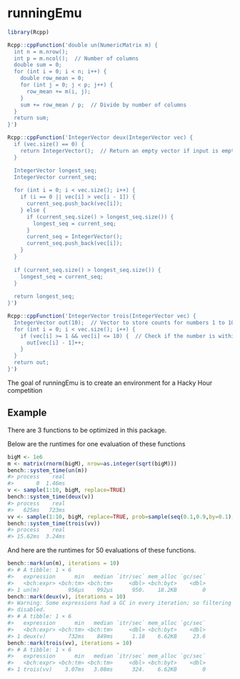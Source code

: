 
<!-- README.md is generated from README.Rmd. Please edit that file -->

# runningEmu

<!-- badges: start -->
<!-- badges: end -->

``` r
library(Rcpp)
```

``` r
Rcpp::cppFunction('double un(NumericMatrix m) {
  int n = m.nrow();
  int p = m.ncol();  // Number of columns
  double sum = 0;
  for (int i = 0; i < n; i++) {
    double row_mean = 0;
    for (int j = 0; j < p; j++) {
      row_mean += m(i, j);
    }
    sum += row_mean / p;  // Divide by number of columns
  }
  return sum;
}')

Rcpp::cppFunction('IntegerVector deux(IntegerVector vec) {
  if (vec.size() == 0) {
    return IntegerVector();  // Return an empty vector if input is empty
  }

  IntegerVector longest_seq;
  IntegerVector current_seq;
  
  for (int i = 0; i < vec.size(); i++) {
    if (i == 0 || vec[i] > vec[i - 1]) {
      current_seq.push_back(vec[i]);
    } else {
      if (current_seq.size() > longest_seq.size()) {
        longest_seq = current_seq;
      }
      current_seq = IntegerVector();
      current_seq.push_back(vec[i]);
    }
  }
  
  if (current_seq.size() > longest_seq.size()) {
    longest_seq = current_seq;
  }
  
  return longest_seq;
}')

Rcpp::cppFunction('IntegerVector trois(IntegerVector vec) {
  IntegerVector out(10);  // Vector to store counts for numbers 1 to 10
  for (int i = 0; i < vec.size(); i++) {
    if (vec[i] >= 1 && vec[i] <= 10) {  // Check if the number is within 1-10
      out[vec[i] - 1]++;
    }
  }
  return out;
}')
```

The goal of runningEmu is to create an environment for a Hacky Hour
competition

## Example

There are 3 functions to be optimized in this package.

Below are the runtimes for one evaluation of these functions

``` r
bigM <- 1e6
m <- matrix(rnorm(bigM), nrow=as.integer(sqrt(bigM)))
bench::system_time(un(m))
#> process    real 
#>       0  1.46ms
v <- sample(1:10, bigM, replace=TRUE)
bench::system_time(deux(v))
#> process    real 
#>   625ms   723ms
vv <- sample(1:10, bigM, replace=TRUE, prob=sample(seq(0.1,0.9,by=0.1), 10, replace = TRUE))
bench::system_time(trois(vv))
#> process    real 
#> 15.62ms  3.24ms
```

And here are the runtimes for 50 evaluations of these functions.

``` r
bench::mark(un(m), iterations = 10)
#> # A tibble: 1 × 6
#>   expression      min   median `itr/sec` mem_alloc `gc/sec`
#>   <bch:expr> <bch:tm> <bch:tm>     <dbl> <bch:byt>    <dbl>
#> 1 un(m)         956µs    992µs      950.    18.2KB        0
bench::mark(deux(v), iterations = 10)
#> Warning: Some expressions had a GC in every iteration; so filtering is
#> disabled.
#> # A tibble: 1 × 6
#>   expression      min   median `itr/sec` mem_alloc `gc/sec`
#>   <bch:expr> <bch:tm> <bch:tm>     <dbl> <bch:byt>    <dbl>
#> 1 deux(v)       732ms    849ms      1.18    6.62KB     23.6
bench::mark(trois(vv), iterations = 10)
#> # A tibble: 1 × 6
#>   expression      min   median `itr/sec` mem_alloc `gc/sec`
#>   <bch:expr> <bch:tm> <bch:tm>     <dbl> <bch:byt>    <dbl>
#> 1 trois(vv)    3.07ms   3.08ms      324.    6.62KB        0
```
